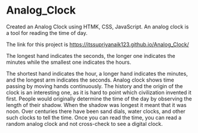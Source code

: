 # Analog_Clock


Created an Analog Clock using HTMK, CSS, JavaScript. An analog clock is a tool for reading the time of day.

The link for this project is https://itssupriyanaik123.github.io/Analog_Clock/


The longest hand indicates the seconds, the longer one indicates the minutes while the smallest one indicates the hours.

The shortest hand indicates the hour, a longer hand indicates the minutes, and the longest arm indicates the seconds.
Analog clock shows time passing by moving hands continuously. The history and the origin of the clock is an interesting one, 
as it is hard to point which civilization invented it first. People would originally determine the time of the day by observing 
the length of their shadow. When the shadow was longest it meant that it was noon. Over centuries there have been sand dials,
water clocks, and other such clocks to tell the time. Once you can read the time, you can read a random analog clock and not
cross-check to see a digital clock. 
